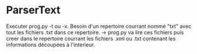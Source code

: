 # ParserText
Executer prog.py -t ou -x.
Besoin d'un repertoire courrant nommé "txt" avec tout les fichiers .txt dans ce repertoire.
-> prog.py va lire ces fichiers puis creer dans le repertoire courrant les fichiers .xml ou .txt contenant les informations découpées à l'interieur.
